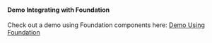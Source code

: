 #### Demo Integrating with Foundation

Check out a demo using Foundation components here:
[Demo Using Foundation](https://github.com/QuickCorp/quickobjects_sample1foundation)
